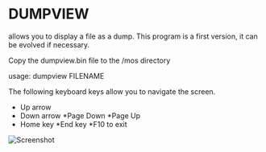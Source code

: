 # DUMPVIEW
allows you to display a file as a dump.
This program is a first version, it can be evolved if necessary.

Copy the dumpview.bin file to the /mos directory

usage: dumpview FILENAME

The following keyboard keys allow you to navigate the screen.
* Up arrow
* Down arrow
*Page Down
*Page Up
* Home key
*End key
*F10 to exit

![Screenshot](https://github.com/badre2911/agonlight2-projetcs/tree/main/dumpview/assets/Capture.JPG)

